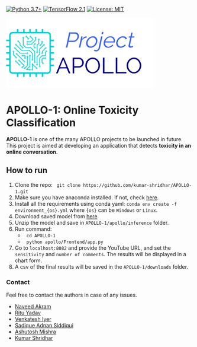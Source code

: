 [![Python 3.7+](https://img.shields.io/badge/python-3.7+-blue.svg)](https://www.python.org/downloads/release/python-376/)
[![TensorFlow 2.1](https://img.shields.io/badge/tensorflow-2.1.1-blue.svg)](https://github.com/tensorflow/tensorflow/releases)
[![License: MIT](https://img.shields.io/badge/License-MIT-yellow.svg)](https://github.com/kumar-shridhar/APOLLO-1/blob/master/LICENSE)

![.](apollo/Frontend/static/img/LogoMakr_2DoISf.png)                                                                   

# APOLLO-1: Online Toxicity Classification

**APOLLO-1** is one of the many APOLLO projects to be launched in future. This project is aimed at developing an application that detects **toxicity in an online conversation**.

## How to run

1. Clone the repo: ``` git clone https://github.com/kumar-shridhar/APOLLO-1.git``` 
2. Make sure you have anaconda installed. If not, check [here](https://docs.anaconda.com/anaconda/install/). 
3. Install all the requirements using conda yaml: ```conda env create -f environment_{os}.yml``` where ```{os}``` can be ```Windows``` or ```Linux```.
4. Download saved model from [here](https://drive.google.com/file/d/1RNd4L_zGVrFF_Cl-6KfoHIInMO-5A0e3/view?usp=sharing)
5. Unzip the model and save in ```APOLLO-1/apollo/inference``` folder.
6. Run command: 
    * ``` cd APOLLO-1```
    * ``` python apollo/Frontend/app.py```
7. Go to ```localhost:8082``` and provide the YouTube URL, and set the ```sensitivity``` and ```number of comments```. The results will be displayed in a chart form. 
8. A csv of the final results will be saved in the ```APOLLO-1/downloads``` folder.


### Contact
Feel free to contact the authors in case of any issues. 
* [Naveed Akram](https://github.com/n-akram)
* [Ritu Yadav](https://github.com/RituYadav92)
* [Venkatesh Iyer](https://github.com/venkyiyer)
* [Sadique Adnan Siddiqui](https://github.com/sadique-adnan)
* [Ashutosh Mishra](https://github.com/ashutoshmishra1014)
* [Kumar Shridhar](https://kumar-shridhar.github.io/)
